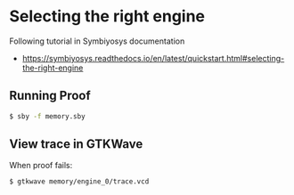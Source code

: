 # Selecting the right engine

Following tutorial in Symbiyosys documentation

- https://symbiyosys.readthedocs.io/en/latest/quickstart.html#selecting-the-right-engine

## Running Proof

```bash
$ sby -f memory.sby
```

## View trace in GTKWave

When proof fails:

```bash
$ gtkwave memory/engine_0/trace.vcd
```